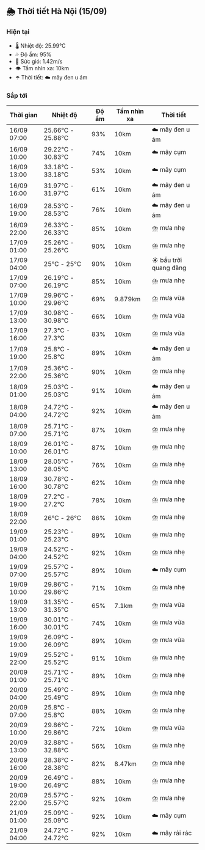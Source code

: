 ## 🌦️ Thời tiết Hà Nội (15/09)

### Hiện tại

- 🌡️ Nhiệt độ: 25.99℃
- 💦 Độ ẩm: 95%
- 💨 Sức gió: 1.42m/s
- 👁️ Tầm nhìn xa: 10km
- ☂️ Thời tiết: ☁️ mây đen u ám

### Sắp tới

| Thời gian | Nhiệt độ | Độ ẩm | Tầm nhìn xa | Thời tiết |
| --- | --- | --- | --- | --- |
| 16/09 07:00 | 25.66℃ - 25.88℃ | 93% | 10km | ☁️ mây đen u ám |
| 16/09 10:00 | 29.22℃ - 30.83℃ | 74% | 10km | ☁️ mây cụm |
| 16/09 13:00 | 33.18℃ - 33.18℃ | 53% | 10km | ☁️ mây cụm |
| 16/09 16:00 | 31.97℃ - 31.97℃ | 61% | 10km | ☁️ mây đen u ám |
| 16/09 19:00 | 28.53℃ - 28.53℃ | 76% | 10km | ☁️ mây đen u ám |
| 16/09 22:00 | 26.33℃ - 26.33℃ | 85% | 10km | ⛈️ mưa nhẹ |
| 17/09 01:00 | 25.26℃ - 25.26℃ | 90% | 10km | ⛈️ mưa nhẹ |
| 17/09 04:00 | 25℃ - 25℃ | 90% | 10km | ☀️ bầu trời quang đãng |
| 17/09 07:00 | 26.19℃ - 26.19℃ | 85% | 10km | ⛈️ mưa nhẹ |
| 17/09 10:00 | 29.96℃ - 29.96℃ | 69% | 9.879km | ⛈️ mưa vừa |
| 17/09 13:00 | 30.98℃ - 30.98℃ | 66% | 10km | ⛈️ mưa vừa |
| 17/09 16:00 | 27.3℃ - 27.3℃ | 83% | 10km | ⛈️ mưa vừa |
| 17/09 19:00 | 25.8℃ - 25.8℃ | 89% | 10km | ☁️ mây đen u ám |
| 17/09 22:00 | 25.36℃ - 25.36℃ | 90% | 10km | ⛈️ mưa nhẹ |
| 18/09 01:00 | 25.03℃ - 25.03℃ | 91% | 10km | ☁️ mây đen u ám |
| 18/09 04:00 | 24.72℃ - 24.72℃ | 92% | 10km | ☁️ mây đen u ám |
| 18/09 07:00 | 25.71℃ - 25.71℃ | 87% | 10km | ⛈️ mưa nhẹ |
| 18/09 10:00 | 26.01℃ - 26.01℃ | 87% | 10km | ⛈️ mưa nhẹ |
| 18/09 13:00 | 28.05℃ - 28.05℃ | 76% | 10km | ⛈️ mưa nhẹ |
| 18/09 16:00 | 30.78℃ - 30.78℃ | 62% | 10km | ⛈️ mưa nhẹ |
| 18/09 19:00 | 27.2℃ - 27.2℃ | 78% | 10km | ⛈️ mưa nhẹ |
| 18/09 22:00 | 26℃ - 26℃ | 86% | 10km | ⛈️ mưa nhẹ |
| 19/09 01:00 | 25.23℃ - 25.23℃ | 89% | 10km | ⛈️ mưa nhẹ |
| 19/09 04:00 | 24.52℃ - 24.52℃ | 92% | 10km | ⛈️ mưa nhẹ |
| 19/09 07:00 | 25.57℃ - 25.57℃ | 89% | 10km | ☁️ mây cụm |
| 19/09 10:00 | 29.86℃ - 29.86℃ | 71% | 10km | ⛈️ mưa nhẹ |
| 19/09 13:00 | 31.35℃ - 31.35℃ | 65% | 7.1km | ⛈️ mưa vừa |
| 19/09 16:00 | 30.01℃ - 30.01℃ | 74% | 10km | ⛈️ mưa vừa |
| 19/09 19:00 | 26.09℃ - 26.09℃ | 89% | 10km | ⛈️ mưa vừa |
| 19/09 22:00 | 25.52℃ - 25.52℃ | 91% | 10km | ⛈️ mưa nhẹ |
| 20/09 01:00 | 25.71℃ - 25.71℃ | 89% | 10km | ⛈️ mưa nhẹ |
| 20/09 04:00 | 25.49℃ - 25.49℃ | 89% | 10km | ⛈️ mưa nhẹ |
| 20/09 07:00 | 25.8℃ - 25.8℃ | 88% | 10km | ⛈️ mưa nhẹ |
| 20/09 10:00 | 29.86℃ - 29.86℃ | 72% | 10km | ⛈️ mưa vừa |
| 20/09 13:00 | 32.88℃ - 32.88℃ | 56% | 10km | ⛈️ mưa nhẹ |
| 20/09 16:00 | 28.38℃ - 28.38℃ | 82% | 8.47km | ⛈️ mưa nhẹ |
| 20/09 19:00 | 26.49℃ - 26.49℃ | 88% | 10km | ⛈️ mưa nhẹ |
| 20/09 22:00 | 25.57℃ - 25.57℃ | 92% | 10km | ⛈️ mưa nhẹ |
| 21/09 01:00 | 25.09℃ - 25.09℃ | 92% | 10km | ☁️ mây cụm |
| 21/09 04:00 | 24.72℃ - 24.72℃ | 92% | 10km | ☁️ mây rải rác |
